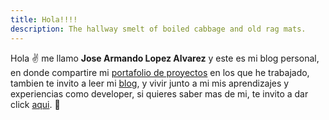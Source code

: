 ```yaml
---
title: Hola!!!!
description: The hallway smelt of boiled cabbage and old rag mats.
---
```


Hola ✌️  me llamo **Jose Armando Lopez Alvarez** y este es mi blog personal, en donde compartire mi [portafolio de proyectos](https://js2202.github.io/my_launchx_blog/pages/portafolio/) en los que he trabajado, tambien te invito a leer mi [blog](https://js2202.github.io/my_launchx_blog/posts/), y vivir junto a mi mis aprendizajes y experiencias como developer, si quieres saber mas de mi, te invito a dar click [aqui](https://js2202.github.io/my_launchx_blog/pages/about/).
🚀

